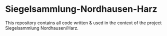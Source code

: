# Siegelsammlung-Nordhausen-Harz
This repository contains all code written &amp; used in the context of the project Siegelsammlung Nordhausen/Harz. 
